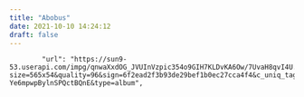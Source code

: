 ```yaml
---
title: "Abobus"
date: 2021-10-10 14:24:12
draft: false
---
```


            "url": "https://sun9-53.userapi.com/impg/qnwaXxdOG_JVUInVzpic354o9GIH7KLDvKA6Ow/7UvaH8qvI4U.jpg?size=565x54&quality=96&sign=6f2ead2f3b93de29bef1b0ec27cca4f4&c_uniq_tag=yzAQ3QIYbLHkRFmrCqPp7s-Ye6mpwpBylnSPQctBQnE&type=album",
